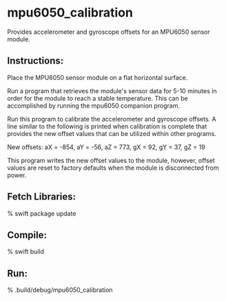 # mpu6050_calibration
Provides accelerometer and gyroscope offsets for an MPU6050 sensor module.

## Instructions:
Place the MPU6050 sensor module on a flat horizontal surface.

Run a program that retrieves the module's sensor data for 5-10 minutes in order for the module to reach a stable temperature.  This can be accomplished by running the mpu6050 companion program.

Run this program to calibrate the accelerometer and gyroscope offsets.  A line similar to the following is printed when calibration is complete that provides the new offset values that can be utilized within other programs.

New offsets: aX = -854, aY = -56, aZ = 773, gX = 92, gY = 37, gZ = 19

This program writes the new offset values to the module, however, offset values are reset to factory defaults when the module is disconnected from power.

## Fetch Libraries:
% swift package update

## Compile:
% swift build

## Run:
% .build/debug/mpu6050_calibration
